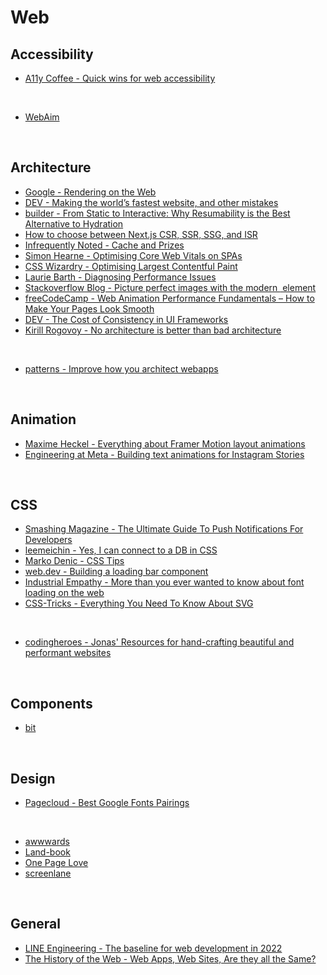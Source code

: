 # Web

## Accessibility

- [A11y Coffee - Quick wins for web accessibility](https://a11y.coffee/quick-wins/)

&nbsp;

- [WebAim](https://webaim.org/)

&nbsp;

## Architecture

- [Google - Rendering on the Web ](https://developers.google.com/web/updates/2019/02/rendering-on-the-web)
- [DEV - Making the world’s fastest website, and other mistakes](https://dev.to/tigt/making-the-worlds-fastest-website-and-other-mistakes-56na)
- [builder - From Static to Interactive: Why Resumability is the Best Alternative to Hydration](https://www.builder.io/blog/from-static-to-interactive-why-resumability-is-the-best-alternative-to-hydration)
- [How to choose between Next.js CSR, SSR, SSG, and ISR](https://next-usecase.thcl.dev/)
- [Infrequently Noted - Cache and Prizes](https://infrequently.org/2022/03/cache-and-prizes/)
- [Simon Hearne - Optimising Core Web Vitals on SPAs](https://simonhearne.com/2022/core-web-vitals-on-spas/)
- [CSS Wizardry - Optimising Largest Contentful Paint](https://csswizardry.com/2022/03/optimising-largest-contentful-paint/)
- [Laurie Barth - Diagnosing Performance Issues](https://laurieontech.com/posts/performance-diagnosis/)
- [Stackoverflow Blog - Picture perfect images with the modern <img> element](https://stackoverflow.blog/2022/03/28/picture-perfect-images-with-the-modern-element/)
- [freeCodeCamp - Web Animation Performance Fundamentals – How to Make Your Pages Look Smooth](https://www.freecodecamp.org/news/web-animation-performance-fundamentals)
- [DEV - The Cost of Consistency in UI Frameworks](https://dev.to/this-is-learning/the-cost-of-consistency-in-ui-frameworks-4agi)
- [Kirill Rogovoy - No architecture is better than bad architecture](https://rogovoy.me/blog/no-architecture)

&nbsp;

- [patterns - Improve how you architect webapps](https://www.patterns.dev/)

&nbsp;

## Animation

- [Maxime Heckel - Everything about Framer Motion layout animations](https://blog.maximeheckel.com/posts/framer-motion-layout-animations/)
- [Engineering at Meta - Building text animations for Instagram Stories](https://engineering.fb.com/2022/07/18/developer-tools/building-text-animations-for-instagram-stories/)

&nbsp;

## CSS

- [Smashing Magazine - The Ultimate Guide To Push Notifications For Developers](https://www.smashingmagazine.com/2022/04/guide-push-notifications-developers/)
- [leemeichin - Yes, I can connect to a DB in CSS](https://www.leemeichin.com/posts/yes-i-can-connect-to-a-db-in-css.html)
- [Marko Denic - CSS Tips](https://markodenic.com/css-tips/)
- [web.dev - Building a loading bar component](https://web.dev/building-a-loading-bar-component/)
- [Industrial Empathy - More than you ever wanted to know about font loading on the web](https://www.industrialempathy.com/posts/high-performance-web-font-loading)
- [CSS-Tricks - Everything You Need To Know About SVG](https://css-tricks.com/lodge/svg/)

&nbsp;

- [codingheroes - Jonas' Resources for hand-crafting beautiful and performant websites](https://codingheroes.io/resources/)

&nbsp;

## Components

- [bit](https://bit.dev/)

&nbsp;

## Design

- [Pagecloud - Best Google Fonts Pairings](https://www.pagecloud.com/blog/best-google-fonts-pairings)

&nbsp;

- [awwwards](https://www.awwwards.com/)
- [Land-book](https://land-book.com/)
- [One Page Love](https://onepagelove.com/)
- [screenlane](https://screenlane.com/)

&nbsp;

## General

- [LINE Engineering - The baseline for web development in 2022](https://engineering.linecorp.com/en/blog/the-baseline-for-web-development-in-2022/)
- [The History of the Web - Web Apps, Web Sites, Are they all the Same?](https://thehistoryoftheweb.com/postscript/web-apps-web-sites-are-they-all-the-same/)

&nbsp;
